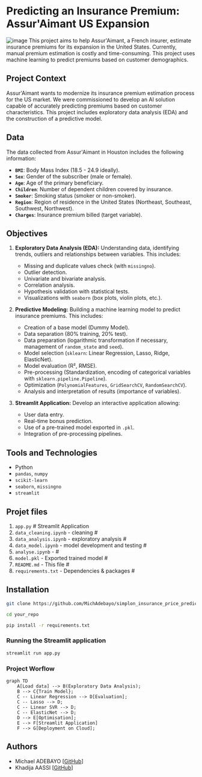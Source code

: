 # Predicting an Insurance Premium: Assur'Aimant US Expansion
![image](asset/insurance-policy.jpg)
This project aims to help Assur'Aimant, a French insurer, estimate insurance premiums for its expansion in the United States. Currently, manual premium estimation is costly and time-consuming. This project uses machine learning to predict premiums based on customer demographics.

## Project Context

Assur'Aimant wants to modernize its insurance premium estimation process for the US market. We were commissioned to develop an AI solution capable of accurately predicting premiums based on customer characteristics. This project includes exploratory data analysis (EDA) and the construction of a predictive model.

## Data

The data collected from Assur'Aimant in Houston includes the following information:

- **`BMI`**: Body Mass Index (18.5 - 24.9 ideally).
- **`Sex`**: Gender of the subscriber (male or female).
- **`Age`**: Age of the primary beneficiary.
- **`Children`**: Number of dependent children covered by insurance.
- **`Smoker`**:  Smoking status (smoker or non-smoker).
- **`Region`**: Region of residence in the United States (Northeast, Southeast, Southwest, Northwest).
- **`Charges`**: Insurance premium billed (target variable).


## Objectives

1. **Exploratory Data Analysis (EDA):** Understanding data, identifying trends, outliers and relationships between variables. This includes:

    - Missing and duplicate values ​​check (with `missingno`).
    - Outlier detection.
    - Univariate and bivariate analysis.
    - Correlation analysis.
    - Hypothesis validation with statistical tests.
    - Visualizations with `seaborn` (box plots, violin plots, etc.).

2. **Predictive Modeling:**  Building a machine learning model to predict insurance premiums. This includes:

    - Creation of a base model (Dummy Model).
    - Data separation (80% training, 20% test).
    - Data preparation (logarithmic transformation if necessary, management of `random_state` and `seed`).
    - Model selection (`sklearn`: Linear Regression, Lasso, Ridge, ElasticNet).
    - Model evaluation (R², RMSE).
    - Pre-processing (Standardization, encoding of categorical variables with `sklearn.pipeline.Pipeline`).
    - Optimization (`PolynomialFeatures`, `GridSearchCV`, `RandomSearchCV`).
    - Analysis and interpretation of results (importance of variables).

3. **Streamlit Application:** Develop an interactive application allowing:

    - User data entry.
    - Real-time bonus prediction.
    - Use of a pre-trained model exported in `.pkl`.
    - Integration of pre-processing pipelines.

## Tools and Technologies

- Python
- `pandas`, `numpy`
- `scikit-learn`
- `seaborn`, `missingno`
- `streamlit`


## Projet files

1. `app.py` # Streamlit Application 
2. `data_cleaning.ipynb` - cleaning # 
3. `data_analysis.ipynb` - exploratory analysis #
4. `data_model.ipynb` - model development and testing # 
5. `analyse.ipynb` - #
6. `model.pkl` -  Exported trained model #
7. `README.md` - This file #
8. `requirements.txt` - Dependencies & packages #

## Installation


```bash
git clone https://github.com/MichAdebayo/simplon_insurance_price_prediction.git

cd your_repo

pip install -r requirements.txt
```

### Running the Streamlit application

```bash
streamlit run app.py
```
### Project Worflow

```mermaid
graph TD
    A[Load data] --> B(Exploratory Data Analysis);
    B --> C{Train Model};
    C -- Linear Regression --> D[Evaluation];
    C -- Lasso --> D;
    C -- Linear SVR --> D;
    C -- ElasticNet --> D;
    D --> E[Optimisation];
    E --> F[Streamlit Application]
    F --> G[Deployment on Cloud];
```

## Authors

* Michael ADEBAYO [[GitHub](https://github.com/MichAdebayo)]
* Khadija AASSI [[GitHub](https://github.com/Khadija-Aassi)]